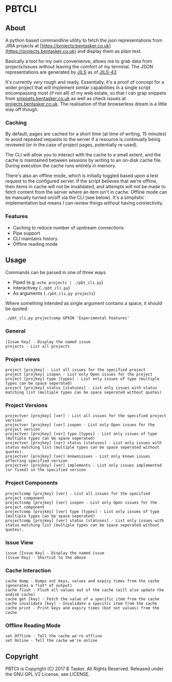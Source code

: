 # PBTCLI


## About

A python based commandline utility to fetch the json representations from JIRA projects at [https://projects.bentasker.co.uk](https://projects.bentasker.co.uk) and display them as plain text.

Basically a tool for my own convenienve, allows me to grab data from projects/issues without leaving the comfort of my terminal. The JSON representations are generated by [JILS](https://github.com/bentasker/Jira-Issue-Listing) as of [JILS-43](https://projects.bentasker.co.uk/jira_projects/browse/JILS-43.html)

It's currently *very* rough and ready. Essentially, it's a proof of concept for a wider project that will implement similar capabilities in a single script encompassing most (if not all) of my web estate, so that I can grap snippets from [snippets.bentasker.co.uk](https://snippets.bentasker.co.uk) as well as check issues at [projects.bentasker.co.uk](https://projects.bentasker.co.uk). The realisation of that browserless dream is a little way off though.


### Caching

By default, pages are cached for a short time (at time of writing, 15 minutes) to avoid repeated requests to the server if a resource is continually being reviewed (or in the case of project pages, potentially re-used).

The CLI will allow you to interact with the cache to a small extent, and the cache is maintained between sessions by writing to an on-disk cache file. During execution the cache runs entirely in memory.

There's also an offline mode, which is initially toggled based upon a test request to the configured server. If the script believes that we're offline, then items in cache will not be invalidated, and attempts will not be made to fetch content from the server where an item isn't in cache. Offline mode can be manually turned on/off via the CLI (see below). It's a simplistic implementation but means I can review things without having connectivity.




### Features

* Caching to reduce number of upstream connections
* Pipe support
* CLI maintains history
* Offline reading mode



## Usage

Commands can be parsed in one of three ways

* Piped (e.g. `echo projects | ./pbt_cli.py`)
* Interactivey (`./pbt_cli.py`)
* As arguments (`./pbt_cli.py projects`)

Where something intended as single argument contains a space, it should be quoted:

    ./pbt_cli.py projectcomp GPXIN 'Experimental Features'



### General

    [Issue Key] - Display the named issue
    projects - List all projects


### Project views

    project [projkey] - List all issues for the specified project
    project [projkey] isopen - List only Open issues for the project
    project [projkey] type [types] - List only issues of type (multiple types can be space seperated)
    project [projkey] status [statuses] - List only issues with status matching list (multiple types can be space seperated without quotes)


### Project Versions

    projectver [projkey] [ver] - List all issues for the specified project version
    projectver [projkey] [ver] isopen - List only Open issues for the project version
    projectver [projkey] [ver] type [types] - List only issues of type (multiple types can be space seperated)
    projectver [projkey] [ver] status [statuses] - List only issues with status matching list (multiple types can be space seperated without quotes).
    projectver [projkey] [ver] knownissues - List only known issues affecting specified version
    projectver [projkey] [ver] implements - List only issues implemented (or fixed) in the specified version

### Project Components

    projectcomp [projkey] [ver] - List all issues for the specified project component
    projectcomp [projkey] [ver] isopen - List only Open issues for the project component
    projectcomp [projkey] [ver] type [types] - List only issues of type (multiple types can be space seperated)
    projectcomp [projkey] [ver] status [statuses] - List only issues with status matching list (multiple types can be space seperated without quotes).


### Issue View

    issue [Issue Key] - Display the named issue
    [Issue Key] - Shortcut to the above


### Cache Interaction

    cache dump - Dumps out keys, values and expiry times from the cache (generates a *lot* of output)
    cache flush - Flush all values out of the cache (will also update the ondisk cache)
    cache get [key] - Fetch the value of a specific item from the cache
    cache invalidate [key] - Invalidate a specific item from the cache
    cache print - Print keys and expiry times (but not values) from the cache

### Offline Reading Mode

    set Offline - Tell the cache we're offline
    set Online - Tell the cache we're online



## Copyright


PBTCli is Copyright (C) 2017 B Tasker. All Rights Reserved.
Released under the GNU GPL V2 License, see LICENSE.
